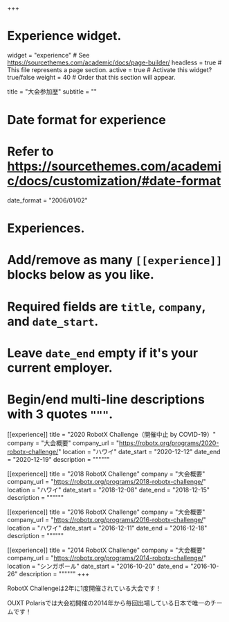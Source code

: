 +++
# Experience widget.
widget = "experience"  # See https://sourcethemes.com/academic/docs/page-builder/
headless = true  # This file represents a page section.
active = true  # Activate this widget? true/false
weight = 40  # Order that this section will appear.

title = "大会参加歴"
subtitle = ""

# Date format for experience
#   Refer to https://sourcethemes.com/academic/docs/customization/#date-format
date_format = "2006/01/02"

# Experiences.
#   Add/remove as many `[[experience]]` blocks below as you like.
#   Required fields are `title`, `company`, and `date_start`.
#   Leave `date_end` empty if it's your current employer.
#   Begin/end multi-line descriptions with 3 quotes `"""`.
[[experience]]
  title = "2020 RobotX Challenge（開催中止 by COVID-19）"
  company = "大会概要"
  company_url = "https://robotx.org/programs/2020-robotx-challenge/"
  location = "ハワイ"
  date_start = "2020-12-12"
  date_end = "2020-12-19"
  description = """"""

[[experience]]
  title = "2018 RobotX Challenge"
  company = "大会概要"
  company_url = "https://robotx.org/programs/2018-robotx-challenge/"
  location = "ハワイ"
  date_start = "2018-12-08"
  date_end = "2018-12-15"
  description = """"""

[[experience]]
  title = "2016 RobotX Challenge"
  company = "大会概要"
  company_url = "https://robotx.org/programs/2016-robotx-challenge/"
  location = "ハワイ"
  date_start = "2016-12-11"
  date_end = "2016-12-18"
  description = """"""

[[experience]]
  title = "2014 RobotX Challenge"
  company = "大会概要"
  company_url = "https://robotx.org/programs/2014-robotx-challenge/"
  location = "シンガポール"
  date_start = "2016-10-20"
  date_end = "2016-10-26"
  description = """"""
+++

RobotX Challengeは2年に1度開催されている大会です！

OUXT Polarisでは大会初開催の2014年から毎回出場している日本で唯一のチームです！
